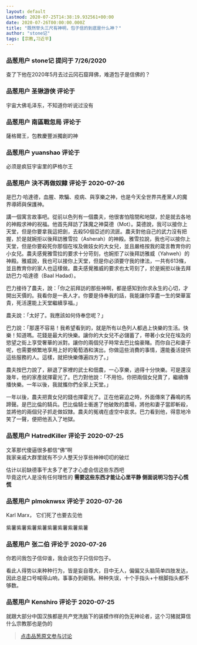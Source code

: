 ```yaml
---
layout: default
Lastmod: 2020-07-25T14:38:19.932561+00:00
date: 2020-07-26T00:00:00.000Z
title: "既然举头三尺有神明，包子信的到底是什么神？"
author: "stone记"
tags: [宗教,习近平]
---
```



### 品葱用户 **stone记** 提问于 7/26/2020
    
查了下他在2020年5月去过云冈石窟拜佛，难道包子是信佛的？
    
                

### 品葱用户 **圣锹游侠** 评论于 
        
宇宙大佛毛泽东，不知道你听说过没有
        
                

### 品葱用户 **南區戰忽局** 评论于 
        
薩格爾王，包教慶豐派獨創的神
        
                

### 品葱用户 **yuanshao** 评论于 
        
必须是疯狂宇宙里的萨格尔王
        
                

### 品葱用户 **決不再做奴隸** 评论于 2020-07-26
        
是巴力·哈達德，血腥、欺騙、疫病、與享樂之神，也是今天全世界共產黨人的魔界導師與保護神。  
  
講一個寓言故事吧。從前以色列有一個農夫，他很害怕陰間和地獄，於是就去各地的神殿求神的祝福。他首先拜訪了誅魔之神莫德（Mot）。莫德說，我可以接你上天堂，但是你要拿我這把劍，去殺50個亞述的流匪。農夫對他自己的武力沒有把握，於是就婉拒以後拜訪雅雪拉（Asherah）的神殿。雅雪拉說，我也可以接你上天堂，但是你要殺死你那個在埃及做妓女的大女兒，並且嚴格按我的箴言教育你的小女兒。農夫感覺雅雪拉的要求十分苛刻，也婉拒了以後拜訪雅威（Yahweh）的神殿。雅威說，我也可以接你上天堂，但是你必須要守我的律法，一共有613條，並且教育你的家人也這樣做。農夫感覺雅威的要求也太苛刻了，於是婉拒以後去拜訪巴力·哈達德（Baal Hadad）。  
  
巴力接待了農夫，說：「你之前拜訪的那些神啊，都是感知到你求永生的心切，才開出天價的。我看你是一表人才。你要是侍奉我的話，我能讓你享盡一生的榮華富貴，死活還能上天堂繼續享福。」  
  
農夫說：「太好了。我應該如何侍奉您呢？」  
  
巴力說：「那還不容易！我希望看到的，就是所有以色列人都過上快樂的生活。快樂！知道嗎。花錢是最大的快樂。讓你的大女兒不必儲蓄了，帶著小女兒在埃及的慾望之街上享受奢華的派對。讓你的兩個兒子時常去巴比倫豪賭。而你自己和妻子呢，也需要頻繁地享用上好的葡萄酒和演出。你做這些消費的事情，還能養活提供這些服務的人。這樣，就把快樂傳遍四方了。」  
  
農夫按巴力說了，辭退了家裡的武士和佃農，一心享樂，過得十分快樂。可是還沒幾年，他的家產就揮霍光了。巴力對他說：「不用怕，你把兩個女兒賣了，繼續傳播快樂。一年以後，我就攜你們全家上天堂。」  
  
一年以後，農夫把賣女兒的錢也揮霍光了。正在他窘迫之時，外面傳來了轟鳴的馬蹄聲。是巴比倫的騎兵。巴比倫騎士衝進了他破敗的農場，將他和妻子當即斬殺，並將他的兩個兒子抓走做奴隸。農夫的冤魂在虛空中哀求。巴力看到他，得意地冷笑了一聲，便把他丟入了地獄。
        
                

### 品葱用户 **HatredKiller** 评论于 2020-07-25
        
文革那代傻逼很多都信“佛”啊   
我家亲戚大群里就有不少人整天分享些神神叨叨的破烂  
  
估计以前缺德事干太多了老了才心虚会信这些东西吧  
毕竟这代人是没有任何理性的 **需要这些东西才能让心里平静 侧面说明习包子心慌慌**
        
                

### 品葱用户 **plmoknwsx** 评论于 2020-07-26
        
Karl Marx， 它们死了也要去见他  
  
紫薯紫薯紫薯紫薯紫薯紫薯紫薯紫薯
        
                

### 品葱用户 **张二伯** 评论于 2020-07-26
        
你若问我包子信仰谁，我会说包子只信仰包子。  
  
看此人得势以来种种行为，皆是妄自尊大，目中无人，偏偏又头脑简单四肢发达，因此总是口号喊得山响，事事办到砸锅。种种失误，十个手指头+十根脚指头都不够数。
        
                

### 品葱用户 **Kenshiro** 评论于 2020-07-25
        
就跟大部分中国汉族都是共产党洗脑下的装模作样的伪无神论者，这个习猪就算信什么宗教那也是伪的
        
                





> [点击品葱原文参与讨论](https://pincong.rocks/question/28962)

